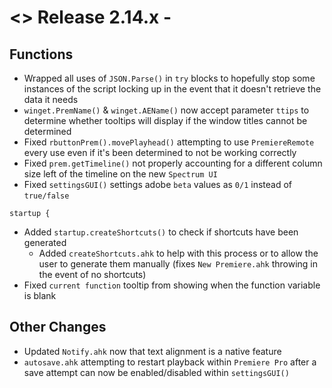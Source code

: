 # <> Release 2.14.x - 

## Functions
- Wrapped all uses of `JSON.Parse()` in `try` blocks to hopefully stop some instances of the script locking up in the event that it doesn't retrieve the data it needs
- `winget.PremName()` & `winget.AEName()` now accept parameter `ttips` to determine whether tooltips will display if the window titles cannot be determined
- Fixed `rbuttonPrem().movePlayhead()` attempting to use `PremiereRemote` every use even if it's been determined to not be working correctly
- Fixed `prem.getTimeline()` not properly accounting for a different column size left of the timeline on the new `Spectrum UI`
- Fixed `settingsGUI()` settings adobe `beta` values as `0/1` instead of `true/false`

`startup {`
- Added `startup.createShortcuts()` to check if shortcuts have been generated
    - Added `createShortcuts.ahk` to help with this process or to allow the user to generate them manually (fixes `New Premiere.ahk` throwing in the event of no shortcuts)
- Fixed `current function` tooltip from showing when the function variable is blank
## Other Changes
- Updated `Notify.ahk` now that text alignment is a native feature
- `autosave.ahk` attempting to restart playback within `Premiere Pro` after a save attempt can now be enabled/disabled within `settingsGUI()`